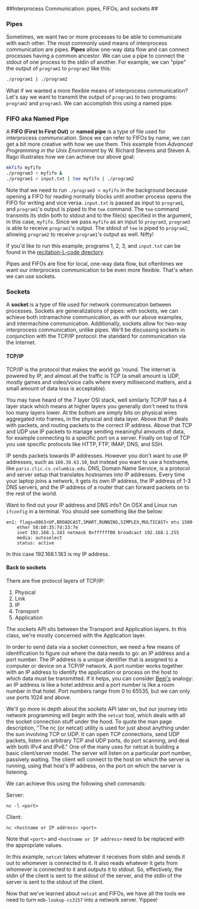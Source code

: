 ##Interprocess Communication: pipes, FIFOs, and sockets ##

### Pipes ###
Sometimes, we want two or more processes to be able to communicate with each 
other. The most commonly used means of interprocess communication are pipes. 
**Pipes** allow one-way data flow and can connect processes having a common 
ancestor. We can use a pipe to connect the stdout of one process to the stdin of 
another. For example, we can "pipe" the output of `program1` to `program2` like this:

```bash
./program1 | ./program2
```

What if we wanted a more flexible means of interprocess communication? Let's say
we want to transmit the output of `program1` to two programs: `program2` and 
`program3`. We can accomplish this using a named pipe. 

### FIFO aka Named Pipe ###
A **FIFO (First In
First Out)** or **named pipe** is a type of file used for interprocess communication.
Since we can refer to FIFOs by name, we can get a bit more creative with how we use them. 
This example from *Advanced Programming in the Unix Environment* by W. Richard Stevens 
and Steven A. Rago illustrates how we can achieve our above goal:
```bash
mkfifo myfifo
./program3 < myfifo &
./program1 < input.txt | tee myfifo | ./program2
```

Note that we need to run ```./program3 < myfifo``` in the background because 
opening a FIFO for reading normally blocks until another process opens the FIFO 
for writing and vice versa. `input.txt` is passed as input to `program1`, and 
`program1`'s output is piped to the `tee` command. The `tee` command transmits
its stdin both to stdout and to the file(s) specified in the argument, in this
case, `myfifo`. Since we pass `myfifo` as an input to `program3`, `program3` 
is able to receive `program1`'s output. The stdout of `tee` is piped to `program2`, 
allowing `program2` to receive `program1`'s output as well. Nifty!

If you'd like to run this example, programs 1, 2, 3, and `input.txt` can be found
in the [recitation-L-code directory](https://github.com/cs3157/recitations/tree/master/L-ICP-TCP-IP/code).

Pipes and FIFOs are fine for local, one-way data flow, but oftentimes we want
our interprocess communication to be even more flexible. That's when we can use sockets.

### Sockets ###
A **socket** is a type 
of file used for network communication between processes. Sockets are 
generalizations of pipes: with sockets, we can achieve both intramachine communication, as
with our above examples, and intermachine communication. Additionally, sockets
allow for two-way interprocess communication, unlike pipes. We'll be discussing 
sockets in conjunction with the TCP/IP protocol: the standard for communication 
via the Internet. 

#### TCP/IP ####
TCP/IP is the protocol that makes the world go 'round. The internet is powered by
IP, and almost all the traffic is TCP (a small amount is UDP, mostly games and
video/voice calls where every millisecond matters, and a small amount of data
loss is acceptable).

You may have heard of the 7 layer OSI stack, well similarly TCP/IP has a 4 layer
stack which means at higher layers you generally don't need to think too many layers
lower. At the bottom are simply bits on physical wires aggregated into frames,
in the physical and data layer. Above that IP deals with packets, and routing
packets to the correct IP address. Above that TCP and UDP use IP packets to manage
sending meaningful amounts of data, for example connecting to a specific port on
a server. Finally on top of TCP you use specific protocols like HTTP, FTP, IMAP,
DNS, and SSH. 

IP sends packets towards IP addresses. However you don't want to use IP addresses,
such as `160.39.63.50`, but instead you want to use a hostname, like
`paris.clic.cs.columbia.edu`. DNS, Domain Name Service, is a protocol and server
setup that translates hostnames into IP addresses. Every time your laptop joins
a network, it gets its own IP address, the IP address of 1-3 DNS servers, and
the IP address of a router that can forward packets on to the rest of the world.

Want to find out your IP address and DNS info? On OSX and Linux run `ifconfig` in
a terminal. You should see something like the below:

```
en1: flags=8863<UP,BROADCAST,SMART,RUNNING,SIMPLEX,MULTICAST> mtu 1500
    ether 58:b0:35:7d:33:7e 
    inet 192.168.1.183 netmask 0xffffff00 broadcast 192.168.1.255
    media: autoselect
    status: active
```

In this case 192.168.1.183 is my IP address. 

#### Back to sockets ####
There are five protocol layers of TCP/IP:

1. Physical
2. Link
3. IP
4. Transport
5. Application

The sockets API sits between the Transport and Application layers. In this class,
we're mostly concerned with the Application layer.

In order to send data via a socket connection, we need a few means of
identification to figure out where the data needs to go: an IP address and a port 
number. The IP address is a unique identifier that is assigned to a computer or 
device on a TCP/IP network. A port number works together with an IP 
address to identify the application or process on the host to which data must be 
transmitted. If it helps, you can consider 
[Beej's](http://beej.us/guide/bgnet/output/html/multipage/index.html) analogy: 
an IP address is like a hotel address and a port number is like a room number in 
that hotel. Port numbers range from 0 to 65535, but we can only use ports 1024 
and above. 

We'll go more in depth about the sockets API later on, but our journey into 
network programming will begin with the `netcat` tool, which deals with all the 
socket connection stuff under the hood. To quote the man page description, "The 
nc (or netcat) utility is used for just about anything under the sun involving 
TCP or UDP.  It can open TCP connections, send UDP packets, listen on arbitrary 
TCP and UDP ports, do port scanning, and deal with both IPv4 and IPv6." One of 
the many uses for netcat is building a basic client/server model. The server will 
listen on a particular port number, passively waiting. The client will connect to 
the host on which the server is running, using that host's IP address, on the 
port on which the server is listening.

We can achieve this using the following shell commands:

Server:

```nc -l <port>```

Client:

```nc <hostname or IP address> <port>```

Note that `<port>` and `<hostname or IP address>` need to be replaced with the appropriate values. 

In this example, `netcat` takes whatever it receives from stdin and sends it
out to whomever is connected to it. It also reads whatever it gets from whomever
is connected to it and outputs it to stdout. So, effectively, the stdin of the 
client is sent to the stdout of the server, and the stdin of the server is sent
to the stdout of the client. 

Now that we've learned about `netcat` and FIFOs, we have all the tools we need to turn `mdb-lookup-cs3157` 
into a network server. Yippee!